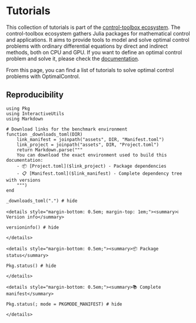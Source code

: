 # Tutorials

This collection of tutorials is part of the [control-toolbox ecosystem](https://github.com/control-toolbox). The control-toolbox ecosystem gathers Julia packages for mathematical control and applications. It aims to provide tools to model and solve optimal control problems with ordinary differential equations by direct and indirect methods, both on CPU and GPU. If you want to define an optimal control problem and solve it, please check the [documentation](https://control-toolbox.org/OptimalControl.jl).

From this page, you can find a list of tutorials to solve optimal control problems with OptimalControl.

## Reproducibility

```@setup main
using Pkg
using InteractiveUtils
using Markdown

# Download links for the benchmark environment
function _downloads_toml(DIR)
    link_manifest = joinpath("assets", DIR, "Manifest.toml")
    link_project = joinpath("assets", DIR, "Project.toml")
    return Markdown.parse("""
    You can download the exact environment used to build this documentation:
    - 📦 [Project.toml]($link_project) - Package dependencies
    - 📋 [Manifest.toml]($link_manifest) - Complete dependency tree with versions
    """)
end
```

```@example main
_downloads_toml(".") # hide
```

```@raw html
<details style="margin-bottom: 0.5em; margin-top: 1em;"><summary>ℹ️ Version info</summary>
```

```@example main
versioninfo() # hide
```

```@raw html
</details>
```

```@raw html
<details style="margin-bottom: 0.5em;"><summary>📦 Package status</summary>
```

```@example main
Pkg.status() # hide
```

```@raw html
</details>
```

```@raw html
<details style="margin-bottom: 0.5em;"><summary>📚 Complete manifest</summary>
```

```@example main
Pkg.status(; mode = PKGMODE_MANIFEST) # hide
```

```@raw html
</details>
```
